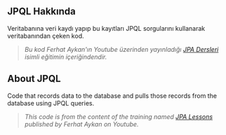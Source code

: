 ## JPQL Hakkında
Veritabanına veri kaydı yapıp bu kayıtları JPQL sorgularını kullanarak veritabanından çeken kod.
> <em>Bu kod Ferhat Aykan'ın Youtube üzerinden yayınladığı [JPA Dersleri](https://www.youtube.com/watch?v=dIVGMh9JHww&list=PL4ET09KoRZtRzsXrztrC5J6eqh1bgGIOf) isimli eğitimin içeriğindendir.</em>
> 
## About JPQL
Code that records data to the database and pulls those records from the database using JPQL queries.

> <em>This code is from the content of the training named [JPA Lessons](https://www.youtube.com/watch?v=dIVGMh9JHww&list=PL4ET09KoRZtRzsXrztrC5J6eqh1bgGIOf) published by Ferhat Aykan on Youtube.</em>
